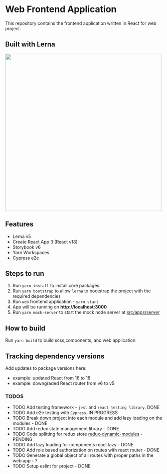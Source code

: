 # Web Frontend Application

This repository contains the frontend application written in React for web project.

## Built with Lerna

<img src="https://user-images.githubusercontent.com/645641/79596653-38f81200-80e1-11ea-98cd-1c6a3bb5de51.png" width="500" height="500" />

## Features

- Lerna v5
- Create React App 3 (React v18)
- Storybook v6
- Yarn Workspaces
- Cypress e2e

## Steps to run

1.  Run `yarn install` to install core packages
2.  Run `yarn bootstrap` to allow `lerna` to bootstrap the project with the required dependencies
3.  Run `web` frontend application - `yarn start`
4.  App will be running on <strong>http://localhost:3000</strong>
5.  Run `yarn mock-server` to start the mock node server at [src/apps/server](https://github.com/pratikfuse/react-mono-repo/tree/master/src/apps/server)

## How to build

Run `yarn build` to build scss,components, and web application

## Tracking dependency versions

Add updates to package versions here:

- example: updated React from 16 to 18
- example: downgraded React router from v6 to v5

### TODOS

- TODO Add testing framework - `jest` and `react testing library`. DONE
- TODO Add e2e testing with `Cypress`. IN PROGRESS
- TODO Break down project into each module and add lazy loading on the modules - DONE
- TODO Add redux state management library - DONE
- TODO Code splitting for redux store [redux-dynamic-modules](https://redux-dynamic-modules.js.org) - PENDING
- TODO Add lazy loading for components react lazy - DONE
- TODO Add role based authorization on routes with react router - DONE
- TODO Generate a global object of all routes with proper paths in the web app - ?
- TODO Setup eslint for project - DONE
